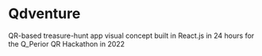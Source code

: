# Qdventure

QR-based treasure-hunt app visual concept built in React.js in 24 hours for the Q_Perior QR Hackathon in 2022
